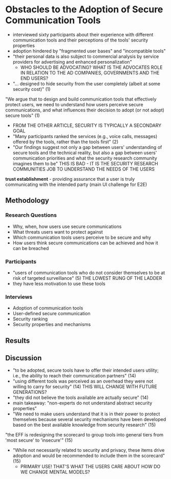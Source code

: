 # Obstacles to the Adoption of Secure Communication Tools
- interviewed sixty participants about their experience with different
  communication tools and their perceptions of the tools' security properties
- adoption hindered by "fragmented user bases" and "incompatible tools"
- "their personal data is also subject to commercial analysis by service
  providers for advertising and enhanced personalization"
    - WHO SHOULD BE ADVOCATING? WHAT IS THE ADVOCATES ROLE IN RELATION TO THE AD
      COMPANIES, GOVERNMENTS AND THE END USERS?
- "... designed to hide security from the user completely (albeit at some
  security cost)" (1)

"We argue that to design and build communication tools that effectively protect
users, we need to understand how users perceive secure communications, and what
influences their decision to adopt (or not adopt) secure tools" (1)
- FROM THE OTHER ARTICLE, SECURITY IS TYPICALLY A SECONDARY GOAL
- "Many participants ranked the services (e.g., voice calls, messages) offered
  by the tools, rather than the tools first" (2)
- "Our findings suggest not only a gap between users' understanding of secure
  tools and the technical reality, but also a gap between users' communication
priorities and what the security research community imagines them to be" THIS IS
BAD - IT IS THE SECURITY RESEARCH COMMUNITIES JOB TO UNDERSTAND THE NEEDS OF THE
USERS

**trust establishment** - providing assurance that a user is truly communicating
with the intended party (main UI challenge for E2E)

## Methodology

### Research Questions
- Why, when, how users use secure communications
- What threats users want to protect against 
- Which communication tools users perceive to be secure and why
- How users think secure communications can be achieved and how it can be
  breached

### Participants
- "users of communication tools who do not consider themselves to be at risk of
  targeted surveillance" (5) THE LOWEST RUNG OF THE LADDER
- they have less motivation to use these tools

### Interviews
- Adoption of communication tools
- User-defined secure communication
- Security ranking
- Security properties and mechanisms

## Results

## Discussion
- "to be adopted, secure tools have to offer their intended users utility; i.e.,
  the ability to reach their communication partners" (14)
- "using different tools was perceived as an overhead they were not willing to
  carry for security" (14) THIS WILL CHANGE WITH FUTURE GENERATIONS?
- "they did not believe the tools available are actually secure" (14)
- main takeaway: "non-experts do not understand abstract security properties"
- "We need to make users understand that it is in their power to protect
  themselves because several security mechanisms have been developed based on
the best available knowledge from security research" (15)

"the EFF is redesigning the scorecard to group tools into general tiers from
'most secure' to 'insecure'" (15)
- "While not necessarily related to security and privacy, these items drive
  adoption and would be recommended to include them in the scorecard" (15)
    - PRIMARY USE! THAT'S WHAT THE USERS CARE ABOUT
HOW DO WE CHANGE MENTAL MODELS?
